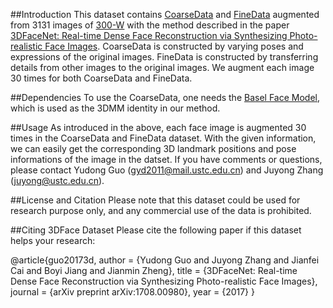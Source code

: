 ##Introduction
This dataset contains [CoarseData](https://drive.google.com/open?id=0B0A9UsiwtVTHY0p4em5qUzRISW8) and [FineData](https://drive.google.com/open?id=0B6B08IBRi1PFbzhJeF9vNmVrUjA) augmented from 3131 images of [300-W](https://ibug.doc.ic.ac.uk/resources/300-W/) with the method described in the paper [3DFaceNet: Real-time Dense Face Reconstruction via Synthesizing Photo-realistic Face Images](https://arxiv.org/abs/1708.00980). CoarseData is constructed by varying poses and expressions of the original images. FineData is constructed by transferring details from other images to the original images. We augment each image 30 times for both CoarseData and FineData.

##Dependencies
To use the CoarseData, one needs the [Basel Face Model](http://faces.cs.unibas.ch/bfm/?nav=1-0&id=basel_face_model), which is used as the 3DMM identity in our method.

##Usage
As introduced in the above, each face image is augmented 30 times in the CoarseData and FineData dataset. With the given information, we can easily get the corresponding 3D landmark positions and pose informations of the image in the datset. If you have comments or questions, please contact Yudong Guo (gyd2011@mail.ustc.edu.cn) and Juyong Zhang (juyong@ustc.edu.cn).

##License and Citation
Please note that this dataset could be used for research purpose only, and any commercial use of the data is prohibited.

##Citing 3DFace Dataset
Please cite the following paper if this dataset helps your research:

@article{guo20173d,
  author = {Yudong Guo and Juyong Zhang and Jianfei Cai and Boyi Jiang and Jianmin Zheng},
  title = {3DFaceNet: Real-time Dense Face Reconstruction via Synthesizing Photo-realistic Face Images},
  journal = {arXiv preprint arXiv:1708.00980},
  year = {2017}
}